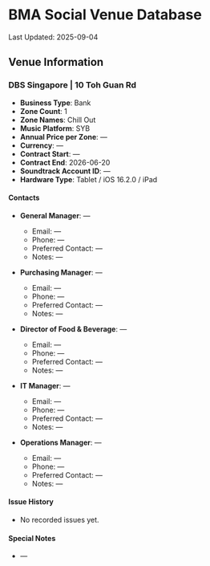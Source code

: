 # BMA Social Venue Database

Last Updated: 2025-09-04

## Venue Information

### DBS Singapore | 10 Toh Guan Rd
- **Business Type**: Bank
- **Zone Count**: 1
- **Zone Names**: Chill Out
- **Music Platform**: SYB
- **Annual Price per Zone**: —
- **Currency**: —
- **Contract Start**: —
- **Contract End**: 2026-06-20
- **Soundtrack Account ID**: —
- **Hardware Type**: Tablet / iOS 16.2.0 / iPad

#### Contacts
- **General Manager**: —
  - Email: —
  - Phone: —
  - Preferred Contact: —
  - Notes: —

- **Purchasing Manager**: —
  - Email: —
  - Phone: —
  - Preferred Contact: —
  - Notes: —

- **Director of Food & Beverage**: —
  - Email: —
  - Phone: —
  - Preferred Contact: —
  - Notes: —

- **IT Manager**: —
  - Email: —
  - Phone: —
  - Preferred Contact: —
  - Notes: —

- **Operations Manager**: —
  - Email: —
  - Phone: —
  - Preferred Contact: —
  - Notes: —

#### Issue History
- No recorded issues yet.

#### Special Notes
- —

